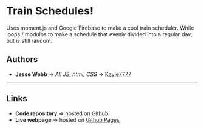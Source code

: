 # Train Schedules!

Uses moment.js and Google Firebase to make a cool train scheduler. While loops / modulos to make a schedule that evenly divided into a regular day, but is still random.

## Authors

* __Jesse Webb__ => _All JS, html, CSS_ => [Kayle7777](https://github.com/kayle7777)

* ****

## Links

* __Code repository__ => hosted on [Github][github Repo]
* __Live webpage__ => hosted on [Github Pages][github Pages]

[github Repo]: https://github.com/Kayle7777/trainSchedulesHomework
[github Pages]: https://kayle7777.github.io/trainSchedulesHomework
